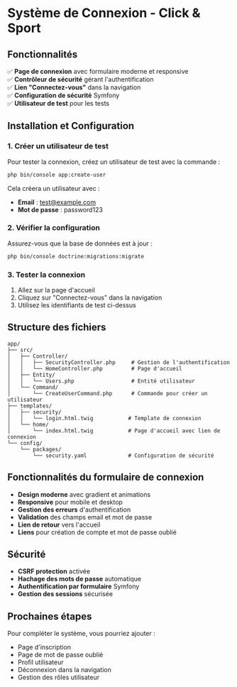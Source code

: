 # Système de Connexion - Click & Sport

## Fonctionnalités

✅ **Page de connexion** avec formulaire moderne et responsive  
✅ **Contrôleur de sécurité** gérant l'authentification  
✅ **Lien "Connectez-vous"** dans la navigation  
✅ **Configuration de sécurité** Symfony  
✅ **Utilisateur de test** pour les tests  

## Installation et Configuration

### 1. Créer un utilisateur de test

Pour tester la connexion, créez un utilisateur de test avec la commande :

```bash
php bin/console app:create-user
```

Cela créera un utilisateur avec :
- **Email** : test@example.com
- **Mot de passe** : password123

### 2. Vérifier la configuration

Assurez-vous que la base de données est à jour :

```bash
php bin/console doctrine:migrations:migrate
```

### 3. Tester la connexion

1. Allez sur la page d'accueil
2. Cliquez sur "Connectez-vous" dans la navigation
3. Utilisez les identifiants de test ci-dessus

## Structure des fichiers

```
app/
├── src/
│   ├── Controller/
│   │   ├── SecurityController.php     # Gestion de l'authentification
│   │   └── HomeController.php         # Page d'accueil
│   ├── Entity/
│   │   └── Users.php                  # Entité utilisateur
│   └── Command/
│       └── CreateUserCommand.php      # Commande pour créer un utilisateur
├── templates/
│   ├── security/
│   │   └── login.html.twig           # Template de connexion
│   └── home/
│       └── index.html.twig           # Page d'accueil avec lien de connexion
└── config/
    └── packages/
        └── security.yaml             # Configuration de sécurité
```

## Fonctionnalités du formulaire de connexion

- **Design moderne** avec gradient et animations
- **Responsive** pour mobile et desktop
- **Gestion des erreurs** d'authentification
- **Validation** des champs email et mot de passe
- **Lien de retour** vers l'accueil
- **Liens** pour création de compte et mot de passe oublié

## Sécurité

- **CSRF protection** activée
- **Hachage des mots de passe** automatique
- **Authentification par formulaire** Symfony
- **Gestion des sessions** sécurisée

## Prochaines étapes

Pour compléter le système, vous pourriez ajouter :
- Page d'inscription
- Page de mot de passe oublié
- Profil utilisateur
- Déconnexion dans la navigation
- Gestion des rôles utilisateur 
